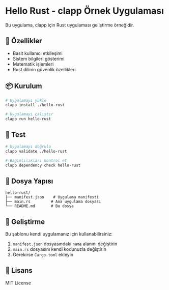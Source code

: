 # Hello Rust - clapp Örnek Uygulaması

Bu uygulama, clapp için Rust uygulaması geliştirme örneğidir.

## 🚀 Özellikler

- Basit kullanıcı etkileşimi
- Sistem bilgileri gösterimi
- Matematik işlemleri
- Rust dilinin güvenlik özellikleri

## 📦 Kurulum

```bash
# Uygulamayı yükle
clapp install ./hello-rust

# Uygulamayı çalıştır
clapp run hello-rust
```

## 🧪 Test

```bash
# Uygulamayı doğrula
clapp validate ./hello-rust

# Bağımlılıkları kontrol et
clapp dependency check hello-rust
```

## 📁 Dosya Yapısı

```
hello-rust/
├── manifest.json    # Uygulama manifesti
├── main.rs         # Ana uygulama dosyası
└── README.md       # Bu dosya
```

## 🔧 Geliştirme

Bu şablonu kendi uygulamanız için kullanabilirsiniz:

1. `manifest.json` dosyasındaki `name` alanını değiştirin
2. `main.rs` dosyasını kendi kodunuzla değiştirin
3. Gerekirse `Cargo.toml` ekleyin

## 📝 Lisans

MIT License 